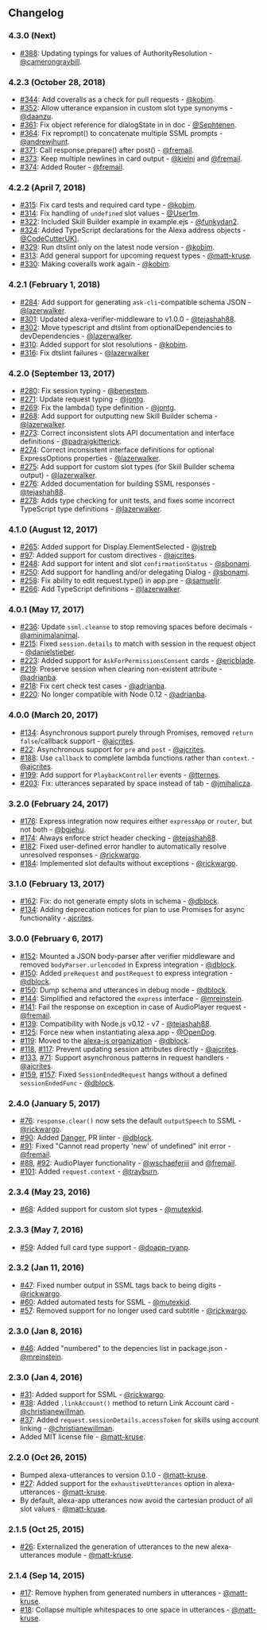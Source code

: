 ## Changelog

### 4.3.0 (Next)

* [#388](https://github.com/alexa-js/alexa-app/pull/388): Updating typings for values of AuthorityResolution - [@camerongraybill](https://github.com/camerongraybill).

### 4.2.3 (October 28, 2018)

* [#344](https://github.com/alexa-js/alexa-app/pull/344): Add coveralls as a check for pull requests - [@kobim](https://github.com/kobim).
* [#352](https://github.com/alexa-js/alexa-app/pull/352): Allow utterance expansion in custom slot type synonyms - [@daanzu](https://github.com/daanzu).
* [#361](https://github.com/alexa-js/alexa-app/pull/361): Fix object reference for dialogState in in doc - [@Sephtenen](https://github.com/Sephtenen).
* [#364](https://github.com/alexa-js/alexa-app/pull/364): Fix reprompt() to concatenate multiple SSML prompts - [@andrewjhunt](https://github.com/andrewjhunt).
* [#371](https://github.com/alexa-js/alexa-app/pull/371): Call response.prepare() after post() - [@fremail](https://github.com/fremail).
* [#373](https://github.com/alexa-js/alexa-app/pull/373): Keep multiple newlines in card output - [@kielni](https://github.com/kielni) and [@fremail](https://github.com/fremail).
* [#374](https://github.com/alexa-js/alexa-app/pull/374): Added Router - [@fremail](https://github.com/fremail).

### 4.2.2 (April 7, 2018)

* [#315](https://github.com/alexa-js/alexa-app/pull/315): Fix card tests and required card type - [@kobim](https://github.com/kobim).
* [#314](https://github.com/alexa-js/alexa-app/pull/314): Fix handling of `undefined` slot values - [@User1m](https://github.com/user1m).
* [#322](https://github.com/alexa-js/alexa-app/pull/322): Included Skill Builder example in example.ejs - [@funkydan2](https://github.com/funkydan2).
* [#324](https://github.com/alexa-js/alexa-app/pull/324): Added TypeScript declarations for the Alexa address objects - [@CodeCutterUK)](https://github.com/CodeCutterUK).
* [#329](https://github.com/alexa-js/alexa-app/pull/329): Run dtslint only on the latest node version - [@kobim](https://github.com/kobim).
* [#313](https://github.com/alexa-js/alexa-app/pull/313): Add general support for upcoming request types - [@matt-kruse](https://github.com/matt-kruse).
* [#330](https://github.com/alexa-js/alexa-app/pull/330): Making coveralls work again - [@kobim](https://github.com/kobim).

### 4.2.1 (February 1, 2018)

* [#284](https://github.com/alexa-js/alexa-app/pull/284): Add support for generating `ask-cli`-compatible schema JSON - [@lazerwalker](https://github.com/lazerwalker).
* [#301](https://github.com/alexa-js/alexa-app/pull/301): Updated alexa-verifier-middleware to v1.0.0 - [@tejashah88](https://github.com/tejashah88).
* [#302](https://github.com/alexa-js/alexa-app/pull/302): Move typescript and dtslint from optionalDependencies to devDependencies - [@lazerwalker](https://github.com/lazerwalker).
* [#310](https://github.com/alexa-js/alexa-app/pull/310): Added support for slot resolutions - [@kobim](https://github.com/kobim).
* [#316](https://github.com/alexa-js/alexa-app/pull/3107): Fix dtslint failures - [@lazerwalker](https://github.com/lazerwalker)

### 4.2.0 (September 13, 2017)

* [#280](https://github.com/alexa-js/alexa-app/pull/280): Fix session typing - [@benestem](https://github.com/benestem).
* [#271](https://github.com/alexa-js/alexa-app/pull/271): Update request typing - [@jontg](https://github.com/jontg).
* [#269](https://github.com/alexa-js/alexa-app/pull/269): Fix the lambda() type definition - [@jontg](https://github.com/jontg).
* [#268](https://github.com/alexa-js/alexa-app/pull/268): Add support for outputting new Skill Builder schema - [@lazerwalker](https://github.com/lazerwalker).
* [#273](https://github.com/alexa-js/alexa-app/pull/273): Correct inconsistent slots API documentation and interface definitions - [@padraigkitterick](https://github.com/padraigkitterick).
* [#274](https://github.com/alexa-js/alexa-app/pull/274): Correct inconsistent interface definitions for optional ExpressOptions properties - [@lazerwalker](https://github.com/lazerwalker).
* [#275](https://github.com/alexa-js/alexa-app/pull/275): Add support for custom slot types (for Skill Builder schema output) - [@lazerwalker](https://github.com/lazerwalker).
* [#276](https://github.com/alexa-js/alexa-app/pull/276): Added documentation for building SSML responses - [@tejashah88](https://github.com/tejashah88).
* [#278](https://github.com/alexa-js/alexa-app/pull/278): Adds type checking for unit tests, and fixes some incorrect TypeScript type definitions - [@lazerwalker](https://github.com/lazerwalker).

### 4.1.0 (August 12, 2017)

* [#265](https://github.com/alexa-js/alexa-app/pull/265): Added support for Display.ElementSelected - [@jstreb](https://github.com/jstreb)
* [#97](https://github.com/alexa-js/alexa-app/pull/97): Added support for custom directives - [@ajcrites](https://github.com/ajcrites).
* [#248](https://github.com/alexa-js/alexa-app/pull/248): Add support for intent and slot `confirmationStatus` - [@sbonami](https://github.com/sbonami).
* [#250](https://github.com/alexa-js/alexa-app/pull/250): Add support for handling and/or delegating Dialog - [@sbonami](https://github.com/sbonami).
* [#258](https://github.com/alexa-js/alexa-app/pull/258): Fix ability to edit request.type() in app.pre - [@samueljr](https://github.com/samueljr).
* [#266](https://github.com/alexa-js/alexa-app/pull/266): Add TypeScript definitions - [@lazerwalker](https://github.com/lazerwalker).

### 4.0.1 (May 17, 2017)

* [#236](https://github.com/alexa-js/alexa-app/pull/236): Update `ssml.cleanse` to stop removing spaces before decimals - [@aminimalanimal](https://github.com/aminimalanimal).
* [#215](https://github.com/alexa-js/alexa-app/pull/215): Fixed `session.details` to match with session in the request object - [@danielstieber](https://github.com/danielstieber).
* [#223](https://github.com/alexa-js/alexa-app/issues/223): Added support for `AskForPermissionsConsent` cards - [@ericblade](https://github.com/ericblade).
* [#219](https://github.com/alexa-js/alexa-app/pull/219): Preserve session when clearing non-existent attribute - [@adrianba](https://github.com/adrianba).
* [#218](https://github.com/alexa-js/alexa-app/pull/218): Fix cert check test cases - [@adrianba](https://github.com/adrianba).
* [#220](https://github.com/alexa-js/alexa-app/pull/220): No longer compatible with Node 0.12 - [@adrianba](https://github.com/adrianba).

### 4.0.0 (March 20, 2017)

* [#134](https://github.com/alexa-js/alexa-app/issues/134): Asynchronous support purely through Promises, removed `return false`/callback support - [@ajcrites](https://github.com/ajcrites).
* [#22](https://github.com/alexa-js/alexa-app/issues/22): Asynchronous support for `pre` and `post` - [@ajcrites](https://github.com/ajcrites).
* [#188](https://github.com/alexa-js/alexa-app/issues/188): Use `callback` to complete lambda functions rather than `context`. - [@ajcrites](https://github.com/ajcrites).
* [#199](https://github.com/alexa-js/alexa-app/issues/199): Add support for `PlaybackController` events - [@tternes](http://github.com/tternes).
* [#203](https://github.com/alexa-js/alexa-app/issues/203): Fix: utterances separated by space instead of tab - [@jmihalicza](http://github.com/jmihalicza).

### 3.2.0 (February 24, 2017)

* [#176](https://github.com/alexa-js/alexa-app/pull/176): Express integration now requires either `expressApp` or `router`, but not both - [@bgjehu](https://github.com/bgjehu).
* [#174](https://github.com/alexa-js/alexa-app/pull/174): Always enforce strict header checking - [@tejashah88](https://github.com/tejashah88).
* [#182](https://github.com/alexa-js/alexa-app/issues/182): Fixed user-defined error handler to automatically resolve unresolved responses - [@rickwargo](https://github.com/rickwargo).
* [#184](https://github.com/alexa-js/alexa-app/pull/184): Implemented slot defaults without exceptions - [@rickwargo](https://github.com/rickwargo).

### 3.1.0 (February 13, 2017)

* [#162](https://github.com/alexa-js/alexa-app/issues/162): Fix: do not generate empty slots in schema - [@dblock](https://github.com/dblock).
* [#134](https://github.com/alexa-js/alexa-app/pull/134): Adding deprecation notices for plan to use Promises for async functionality - [ajcrites](https://github.com/ajcrites).

### 3.0.0 (February 6, 2017)

* [#152](https://github.com/alexa-js/alexa-app/issues/152): Mounted a JSON body-parser after verifier middleware and removed `bodyParser.urlencoded` in Express integration - [@dblock](https://github.com/dblock).
* [#150](https://github.com/alexa-js/alexa-app/pull/150): Added `preRequest` and `postRequest` to express integration - [@dblock](https://github.com/dblock).
* [#150](https://github.com/alexa-js/alexa-app/pull/150): Dump schema and utterances in debug mode - [@dblock](https://github.com/dblock).
* [#144](https://github.com/alexa-js/alexa-app/pull/144): Simplified and refactored the `express` interface - [@mreinstein](https://github.com/mreinstein).
* [#141](https://github.com/alexa-js/alexa-app/pull/141): Fail the response on exception in case of AudioPlayer request - [@fremail](https://github.com/fremail).
* [#139](https://github.com/alexa-js/alexa-app/pull/139): Compatibility with Node.js v0.12 - v7 - [@tejashah88](https://github.com/tejashah88).
* [#125](https://github.com/alexa-js/alexa-app/pull/125): Force new when instantiating alexa.app - [@OpenDog](https://github.com/OpenDog).
* [#119](https://github.com/alexa-js/alexa-app/pull/119): Moved to the [alexa-js organization](https://github.com/alexa-js) - [@dblock](https://github.com/dblock).
* [#118](https://github.com/matt-kruse/alexa-app/pull/118), [#117](https://github.com/matt-kruse/alexa-app/issues/117): Prevent updating session attributes directly - [@ajcrites](https://github.com/ajcrites).
* [#133](https://github.com/matt-kruse/alexa-app/pull/133), [#71](https://github.com/matt-kruse/alexa-app/issues/71): Support asynchronous patterns in request handlers - [@ajcrites](https://github.com/ajcrites).
* [#159](https://github.com/alexa-js/alexa-app/pull/159), [#157](https://github.com/alexa-js/alexa-app/issues/157): Fixed `SessionEndedRequest` hangs without a defined `sessionEndedFunc` - [@dblock](https://github.com/dblock).

### 2.4.0 (January 5, 2017)

* [#76](https://github.com/alexa-js/alexa-app/pull/76): `response.clear()` now sets the default `outputSpeech` to SSML - [@rickwargo](https://github.com/rickwargo).
* [#90](https://github.com/alexa-js/alexa-app/pull/90): Added [Danger](http://danger.systems), PR linter - [@dblock](https://github.com/dblock).
* [#91](https://github.com/alexa-js/alexa-app/pull/91): Fixed "Cannot read property 'new' of undefined" init error - [@fremail](https://github.com/fremail).
* [#88](https://github.com/alexa-js/alexa-app/pull/88), [#92](https://github.com/alexa-js/alexa-app/pull/92): AudioPlayer functionality - [@wschaeferiii](https://github.com/wschaeferiii) and [@fremail](https://github.com/fremail).
* [#101](https://github.com/alexa-js/alexa-app/pull/101): Added `request.context` - [@trayburn](https://github.com/trayburn).

### 2.3.4 (May 23, 2016)

* [#68](https://github.com/alexa-js/alexa-app/pull/68): Added support for custom slot types - [@mutexkid](https://github.com/mutexkid).

### 2.3.3 (May 7, 2016)

* [#59](https://github.com/alexa-js/alexa-app/pull/59): Added full card type support - [@doapp-ryanp](https://github.com/doapp-ryanp).

### 2.3.2 (Jan 11, 2016)

* [#47](https://github.com/alexa-js/alexa-app/pull/47): Fixed number output in SSML tags back to being digits - [@rickwargo](https://github.com/rickwargo).
* [#60](https://github.com/alexa-js/alexa-app/pull/60): Added automated tests for SSML - [@mutexkid](https://github.com/mutexkid).
* [#57](https://github.com/alexa-js/alexa-app/pull/57): Removed support for no longer used card subtitle - [@rickwargo](https://github.com/rickwargo).

### 2.3.0 (Jan 8, 2016)

* [#46](https://github.com/alexa-js/alexa-app/pull/46): Added "numbered" to the depencies list in package.json - [@mreinstein](https://github.com/mreinstein).

### 2.3.0 (Jan 4, 2016)

* [#31](https://github.com/alexa-js/alexa-app/pull/31): Added support for SSML - [@rickwargo](https://github.com/rickwargo).
* [#38](https://github.com/alexa-js/alexa-app/pull/38): Added `.linkAccount()` method to return Link Account card - [@christianewillman](https://github.com/christianewillman).
* [#37](https://github.com/alexa-js/alexa-app/pull/37): Added `request.sessionDetails.accessToken` for skills using account linking - [@christianewillman](https://github.com/christianewillman).
* Added MIT license file - [@matt-kruse](https://github.com/matt-kruse).

### 2.2.0 (Oct 26, 2015)

* Bumped alexa-utterances to version 0.1.0 - [@matt-kruse](https://github.com/matt-kruse).
* [#27](https://github.com/alexa-js/alexa-app/issues/27): Added support for the `exhaustiveUtterances` option in alexa-utterances - [@matt-kruse](https://github.com/matt-kruse).
* By default, alexa-app utterances now avoid the cartesian product of all slot values - [@matt-kruse](https://github.com/matt-kruse).

### 2.1.5 (Oct 25, 2015)

* [#26](https://github.com/alexa-js/alexa-app/issues/26): Externalized the generation of utterances to the new alexa-utterances module - [@matt-kruse](https://github.com/matt-kruse).

### 2.1.4 (Sep 14, 2015)

* [#17](https://github.com/alexa-js/alexa-app/issues/17): Remove hyphen from generated numbers in utterances - [@matt-kruse](https://github.com/matt-kruse).
* [#18](https://github.com/alexa-js/alexa-app/issues/18): Collapse multiple whitespaces to one space in utterances - [@matt-kruse](https://github.com/matt-kruse).
